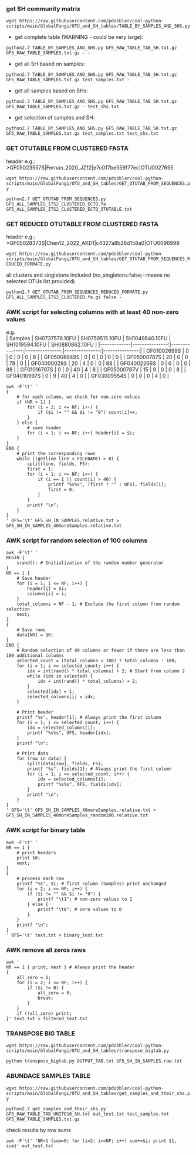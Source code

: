 
### get SH community matrix

`wget https://raw.githubusercontent.com/pdobbler/cool-python-scripts/main/GlobalFungi/OTU_and_SH_tables/TABLE_BY_SAMPLES_AND_SHS.py`


- get complete table (WARNING - could be very large):

`python2.7 TABLE_BY_SAMPLES_AND_SHS.py GF5_RAW_TABLE_TAB_SH.txt.gz GF5_RAW_TABLE_SAMPLES.txt.gz - -`

- get all SH based on samples:

`python2.7 TABLE_BY_SAMPLES_AND_SHS.py GF5_RAW_TABLE_TAB_SH.txt.gz GF5_RAW_TABLE_SAMPLES.txt.gz test_samples.txt -`

- get all samples based on SHs:

`python2.7 TABLE_BY_SAMPLES_AND_SHS.py GF5_RAW_TABLE_TAB_SH.txt.gz GF5_RAW_TABLE_SAMPLES.txt.gz - test_shs.txt`

- get selection of samples and SH:

`python2.7 TABLE_BY_SAMPLES_AND_SHS.py GF5_RAW_TABLE_TAB_SH.txt.gz GF5_RAW_TABLE_SAMPLES.txt.gz test_samples.txt test_shs.txt`


### GET OTUTABLE FROM CLUSTERED FASTA

header e.g.: >GF05023557S|Fernan_2020_JZ12|e7c017be559f77ec|OTU0027655

`wget https://raw.githubusercontent.com/pdobbler/cool-python-scripts/main/GlobalFungi/OTU_and_SH_tables/GET_OTUTAB_FROM_SEQUENCES.py`

`python2.7 GET_OTUTAB_FROM_SEQUENCES.py GF5_ALL_SAMPLES_ITS2_CLUSTERED_ECTO.fa GF5_ALL_SAMPLES_ITS2_CLUSTERED_ECTO_OTUTABLE.txt`


### GET REDUCED OTUTABLE FROM CLUSTERED FASTA

header e.g.: >GF05028373S|Chen12_2022_AKD1|c4327a8b28d158a0|OTU0096999

`wget https://raw.githubusercontent.com/pdobbler/cool-python-scripts/main/GlobalFungi/OTU_and_SH_tables/GET_OTUTAB_FROM_SEQUENCES_REDUCED_FORMATE.py`

all clusters and singletons included (no_singletons:false;-:means no selected OTUs list provided)

`python2.7 GET_OTUTAB_FROM_SEQUENCES_REDUCED_FORMATE.py GF5_ALL_SAMPLES_ITS2_CLUSTERED.fa.gz false -`

### AWK script for selecting columns with at least 40 non-zero values

e.g.  
| Samples     | SH0737578.10FU | SH0759515.10FU | SH1049840.10FU | SH1019594.10FU | SH0880862.10FU |
|-------------|---------------:|---------------:|---------------:|---------------:|---------------:|
| GF01002699S |             0  |             0  |             0  |             0  |             8  |
| GF05008849S |             0  |             0  |             0  |             0  |             0  |
| GF05000787S |            20  |             0  |             0  |            78  |             0  |
| GF04000029S |            20  |             4  |             0  |             0  |            88  |
| GF04002266S |             0  |             6  |             0  |             0  |            88  |
| GF01016797S |             0  |             0  |            40  |             4  |             8  |
| GF05000787V |            15  |             9  |             0  |             0  |             8  |
| GF04010997S |             0  |             9  |            40  |             4  |             0  |
| GF03009554S |             0  |             0  |             0  |             4  |             0  |

```
awk -F'\t' '
{
    # for each column, we check for non-zero values
    if (NR > 1) {
        for (i = 2; i <= NF; i++) {
            if ($i != "" && $i != "0") count[i]++;
        }
    } else {
        # save header
        for (i = 1; i <= NF; i++) header[i] = $i;
    }
}
END {
    # print the corresponding rows
    while ((getline line < FILENAME) > 0) {
        split(line, fields, FS);
        first = 1;
        for (i = 1; i <= NF; i++) {
            if (i == 1 || count[i] > 40) {
                printf "%s%s", (first ? "" : OFS), fields[i];
                first = 0;
            }
        }
        printf "\n";
    }
}
' OFS='\t' GF5_SH_IN_SAMPLES.relative.txt > GF5_SH_IN_SAMPLES_40moreSamples.relative.txt
```

### AWK script for random selection of 100 columns

```
awk -F'\t' '
BEGIN {
    srand(); # Initialization of the random number generator
}
NR == 1 {
    # Save header
    for (i = 1; i <= NF; i++) {
        header[i] = $i;
        columns[i] = i;
    }
    total_columns = NF - 1; # Exclude the first column from random selection
    next;
}
{
    # Save rows
    data[NR] = $0;
}
END {
    # Random selection of 99 columns or fewer if there are less than 100 additional columns
    selected_count = (total_columns < 100) ? total_columns : 100;
    for (i = 1; i <= selected_count; i++) {
        idx = int(rand() * total_columns) + 2; # Start from column 2
        while (idx in selected) {
            idx = int(rand() * total_columns) + 2;
        }
        selected[idx] = 1;
        selected_columns[i] = idx;
    }

    # Print header
    printf "%s", header[1]; # Always print the first column
    for (i = 1; i <= selected_count; i++) {
        idx = selected_columns[i];
        printf "%s%s", OFS, header[idx];
    }
    printf "\n";

    # Print data
    for (row in data) {
        split(data[row], fields, FS);
        printf "%s", fields[1]; # Always print the first column
        for (i = 1; i <= selected_count; i++) {
            idx = selected_columns[i];
            printf "%s%s", OFS, fields[idx];
        }
        printf "\n";
    }
}
' OFS='\t' GF5_SH_IN_SAMPLES_40moreSamples.relative.txt > GF5_SH_IN_SAMPLES_40moreSamples_random100.relative.txt
```


### AWK script for binary table

```
awk -F'\t' '
NR == 1 {
    # print headers
    print $0;
    next;
}
{
    # process each row
    printf "%s", $1; # first column (Samples) print unchanged
    for (i = 2; i <= NF; i++) {
        if ($i != "" && $i != "0") {
            printf "\t1"; # non-zero values to 1
        } else {
            printf "\t0"; # zero values to 0
        }
    }
    printf "\n";
}
' OFS='\t' text.txt > binary_text.txt
```

### AWK remove all zeros raws

```
awk '
NR == 1 { print; next } # Always print the header
{
    all_zero = 1;
    for (i = 2; i <= NF; i++) {
        if ($i != 0) {
            all_zero = 0;
            break;
        }
    }
    if (!all_zero) print;
}' text.txt > filtered_text.txt
```

### TRANSPOSE BIG TABLE

`wget https://raw.githubusercontent.com/pdobbler/cool-python-scripts/main/GlobalFungi/OTU_and_SH_tables/transpose_bigtab.py`

`python transpose_bigtab.py OUTPUT_TAB.txt GF5_SH_IN_SAMPLES.raw.txt`

### ABUNDACE SAMPLES TABLE

`wget https://raw.githubusercontent.com/pdobbler/cool-python-scripts/main/GlobalFungi/OTU_and_SH_tables/get_samples_and_their_shs.py`

`python2.7 get_samples_and_their_shs.py GF5_RAW_TABLE_TAB_UNITE10_SH.txt out_test.txt test_samples.txt GF5_RAW_TABLE_SAMPLES.txt.gz`

check results by row sums

`awk -F'\t' 'NR>1 {sum=0; for (i=2; i<=NF; i++) sum+=$i; print $1, sum}' out_test.txt`

